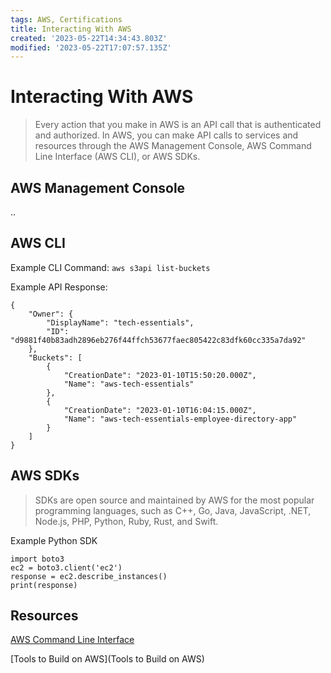 ```yaml
---
tags: AWS, Certifications
title: Interacting With AWS
created: '2023-05-22T14:34:43.803Z'
modified: '2023-05-22T17:07:57.135Z'
---
```


# Interacting With AWS

> Every action that you make in AWS is an API call that is authenticated and authorized. In AWS, you can make API calls to services and resources through the AWS Management Console, AWS Command Line Interface (AWS CLI), or AWS SDKs.

## AWS Management Console
..

## AWS CLI
Example CLI Command: <code>aws s3api list-buckets</code>

Example API Response:
```
{
    "Owner": {
        "DisplayName": "tech-essentials", 
        "ID": "d9881f40b83adh2896eb276f44ffch53677faec805422c83dfk60cc335a7da92"
    }, 
    "Buckets": [
        {
            "CreationDate": "2023-01-10T15:50:20.000Z", 
            "Name": "aws-tech-essentials"
        }, 
        {
            "CreationDate": "2023-01-10T16:04:15.000Z", 
            "Name": "aws-tech-essentials-employee-directory-app"
        } 
    ]
}
```

## AWS SDKs
> SDKs are open source and maintained by AWS for the most popular programming languages, such as C++, Go, Java, JavaScript, .NET, Node.js, PHP, Python, Ruby, Rust, and Swift.

Example Python SDK
```
import boto3
ec2 = boto3.client('ec2')
response = ec2.describe_instances()
print(response)
```

## Resources
[AWS Command Line Interface](https://aws.amazon.com/cli/)

[Tools to Build on AWS](Tools to Build on AWS)

